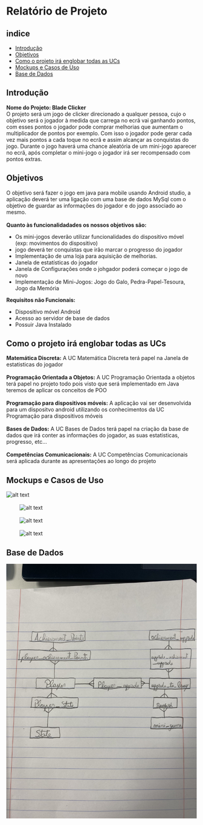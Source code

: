# Relatório de Projeto <!-- omit in toc -->


## indice
- [Introdução](#introdução)
- [Objetivos](#objetivos)
- [Como o projeto irá englobar todas as UCs](#como-o-projeto-irá-englobar-todas-as-ucs)
- [Mockups e Casos de Uso](#mockups-e-casos-de-uso)
- [Base de Dados](#base-de-dados)


## Introdução 
**Nome do Projeto: Blade Clicker**
\
O projeto será um jogo de clicker direcionado a qualquer pessoa, cujo o objetivo será o jogador à medida que carrega no ecrã vai ganhando pontos, com esses pontos o jogador pode comprar melhorias que aumentam o multiplicador de pontos por exemplo. Com isso o jogador pode gerar cada vez mais pontos a cada toque no ecrã e assim alcançar as conquistas do jogo. Durante o jogo haverá uma chance aleatória de um mini-jogo aparecer no ecrã, após completar o mini-jogo o jogador irá ser recompensado com pontos extras.

## Objetivos 

O objetivo será fazer o jogo em java para mobile usando Android studio, a aplicação deverá ter uma ligação com uma base de dados MySql com o objetivo de guardar as informações do jogador e do jogo associado ao mesmo.\
\
**Quanto às funcionalidadades os nossos objetivos são:**
- Os mini-jogos deverão utilizar funcionalidades do dispositivo móvel (exp: movimentos do dispositivo)
- jogo deverá ter conquistas que irão marcar o progresso do jogador
- Implementação de uma loja para aquisição de melhorias.
- Janela de estatísticas do jogador
- Janela de Configurações onde o johgador poderá começar o jogo de novo
- Implementação de Mini-Jogos: Jogo do Galo, Pedra-Papel-Tesoura, Jogo da Memória

**Requisitos não Funcionais:**
- Dispositivo móvel Android
- Acesso ao servidor de base de dados
- Possuir Java Instalado

## Como o projeto irá englobar todas as UCs
**Matemática Discreta:**
A UC Matemática Discreta terá papel na Janela de estatisticas do jogador
\
\
**Programação Orientada a Objetos:**
A UC Programação Orientada a objetos terá papel no projeto todo pois visto que será implementado em Java teremos de aplicar os conceitos de POO
\
\
**Programação para dispositivos móveis:**
A aplicação vai ser desenvolvida para um dispositvo android utilizando os conhecimentos da UC Programação para dispositivos móveis
\
\
**Bases de Dados:**
A UC Bases de Dados terá papel na criação da base de dados que irá conter as informações do jogador, as suas estatisticas, progresso, etc…
\
\
**Competências Comunicacionais:**
A UC Competências Comunicacionais será aplicada durante as apresentações ao longo do projeto


## Mockups e Casos de Uso 
![alt text](https://github.com/andre-mendes-99/Projeto-Mobile-AndreMendes-SteveVilas/blob/main/imgs_report/Diagrama%20projeto-P%C3%A1gina-1.drawio.png?raw=true) \
\
&nbsp;&nbsp;&nbsp;&nbsp;&nbsp;&nbsp;&nbsp;&nbsp;&nbsp;![alt text](https://github.com/andre-mendes-99/Projeto-Mobile-AndreMendes-SteveVilas/blob/main/imgs_report/Diagrama%20projeto-P%C3%A1gina-2.drawio.png?raw=true)\
\
&nbsp;&nbsp;&nbsp;&nbsp;&nbsp;&nbsp;&nbsp;&nbsp;&nbsp;![alt text](https://github.com/andre-mendes-99/Projeto-Mobile-AndreMendes-SteveVilas/blob/main/imgs_report/Diagrama%20projeto-P%C3%A1gina-3.drawio.png?raw=true)\
\
&nbsp;&nbsp;&nbsp;&nbsp;&nbsp;&nbsp;&nbsp;&nbsp;&nbsp;![alt text](https://github.com/andre-mendes-99/Projeto-Mobile-AndreMendes-SteveVilas/blob/main/imgs_report/Diagrama%20projeto-P%C3%A1gina-4.drawio.png?raw=true)

## Base de Dados
![alt text](https://github.com/andre-mendes-99/Projeto-Mobile-AndreMendes-SteveVilas/blob/main/Database/Docs/ER_bladeclicker.jpg?raw=true)















